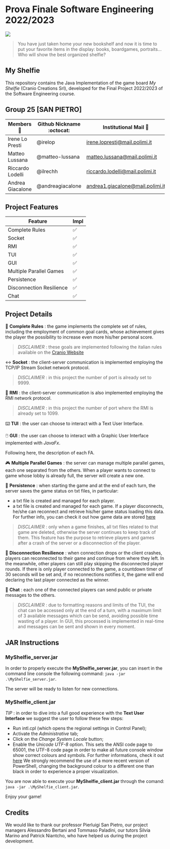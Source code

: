 # Prova Finale Software Engineering 2022/2023
![](https://www.craniocreations.it/storage/media/products/54/112/My_Shelfie_box_ITA-ENG.png)
>You have just taken home your new bookshelf and now it is time to put your favorite items in the display: books, boardgames, portraits... Who will show the best organized shelfie?

## My Shelfie
This repository contains the Java Implementation of the game board *My Shelfie* (Cranio Creations Srl), developed for the Final Project 2022/2023 of the Software Engineering course.


## Group 25 [SAN PIETRO]

Members :bust_in_silhouette: | Github Nickname :octocat: | Institutional Mail :e-mail:
------------- | ------------------| -------------------
Irene Lo Presti  | @irelop | irene.lopresti@mail.polimi.it
Matteo Lussana | @matteo-lussana | matteo.lussana@mail.polimi.it
Riccardo Lodelli | @ilrechh | riccardo.lodelli@mail.polimi.it
Andrea Giacalone | @andreagiacalone| andrea1.giacalone@mail.polimi.it


## Project Features
Feature | Impl
------------- | ------------------
Complete Rules |:white_check_mark:
Socket |:white_check_mark:
RMI |:white_check_mark:
TUI |:white_check_mark:
GUI |:white_check_mark:
Multiple Parallel Games |:white_check_mark:
Persistence |:white_check_mark:
Disconnection Resilience |:white_check_mark:
Chat |:white_check_mark:


## Project Details
:book: **Complete Rules** : the game implements the complete set of rules, including the 
employment of common goal cards, whose achievement gives the player the possibility
to increase even more his/her personal score.

> *DISCLAIMER* : these goals are implemented following the italian rules available on the [Cranio Website](https://www.craniocreations.it/prodotto/my-shelfie)

:left_right_arrow: **Socket** : the client-server communication is implemented employing
the TCP/IP Stream Socket network protocol.

> *DISCLAIMER* : in this project the number of port is already set to 9999.

:twisted_rightwards_arrows:  **RMI** : the client-server communication is also implemented employing the RMI network protocol.

> *DISCLAIMER* : in this project the number of port where the RMI is already set to 1099.

:keyboard:  **TUI** : the user can choose to interact with a Text User Interface.

:computer_mouse:  **GUI** : the user can choose to interact with a Graphic User Interface implemented with *JavaFx*.

Following here, the description of each FA.

:video_game:  **Multiple Parallel Games** : the server can manage multiple parallel games, each one separated from the others. When a player wants to connect to game whose lobby is already full, the server will create a new one.

:floppy_disk:  **Persistence** : when starting the game and at the end of each turn, the server saves the game status on txt files, in particular:
- a txt file is created and managed for each player.
- a txt file is created and managed for each game.
If a player disconnects, he/she can reconnect and retrieve his/her game status loading this data.
For further info, you can check it out how game data are stored [here](https://github.com/irelop/ing-sw-2023-lo-presti-lussana-lodelli-giacalone/blob/main/MyShelfie/info/safeTxtExample.txt)

> *DISCLAIMER* : only when a game finishes, all txt files related to that game are deleted, otherwise the server continues to keep track of them. This feature has the purpose to retrieve players and games after a crash of the server or a disconnection of the player.

:signal_strength:  **Disconnection Resilience** : when connection drops or the client crashes, players can reconnected to their game and continue from where they left. In the meanwhile, other players can still play skipping the disconnected player rounds.
If there is only player connected to the game, a countdown timer of 30 seconds will be set and, if no reconnections notifies it, the game will end declaring the last player connected as the winner.

:speech_balloon:  **Chat** : each one of the connected players can send public or private messages to the others.

> *DISCLAIMER* : due to formatting reasons and limits of the TUI, the chat can be accessed only at the end of a turn, with a maximum limit of 3 available messages which can be send, avoiding possible time wasting of a player. In GUI, this processed is implemented in real-time and messages can be sent and shown in every moment.

## JAR Instructions

### MyShelfie_server.jar
In order to properly execute the **MyShelfie_server.jar**, you can insert in the command line console the following command:
`java -jar .\MyShelfie_server.jar`.

The server will be ready to listen for new connections.


### MyShelfie_client.jar
*TIP* : in order to dive into a full good experience with the **Text User Interface** we suggest the user to follow these few steps:
- Run intl.cpl (which opens the regional settings in Control Panel);
- Activate the *Administrative* tab;
- Click on the *Change System Locale* button;
- Enable the *Unicode UTF-8* option.
This sets the ANSI code page to 65001, the UTF-8 code page in order to make all future console window show correct colours and symbols.
For further informations, check it out [here](https://stackoverflow.com/questions/57131654/using-utf-8-encoding-chcp-65001-in-command-prompt-windows-powershell-window)
We strongly recommend the use of a more recent version of PowerShell, changing the background colour to a different one than black in order to experience a proper visualization.

You are now able to execute your **MyShelfie_client.jar** through the comand:
`java -jar .\MyShelfie_client.jar`.

Enjoy your game!


## Credits 
We would like to thank our professor Pierluigi San Pietro, our project managers Alessandro Bertani and Tommaso Paladini, our tutors Silvia Marino and Patrick Niantcho, who have helped us during the project development.
